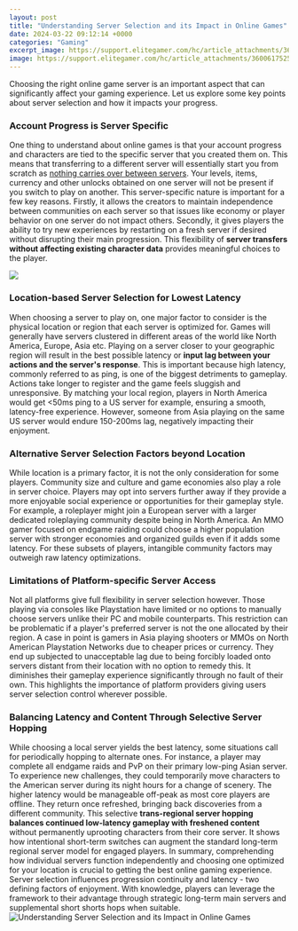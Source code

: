 ```yaml
---
layout: post
title: "Understanding Server Selection and its Impact in Online Games"
date: 2024-03-22 09:12:14 +0000
categories: "Gaming"
excerpt_image: https://support.elitegamer.com/hc/article_attachments/360061752512/Automatic_Server_Selection.gif
image: https://support.elitegamer.com/hc/article_attachments/360061752512/Automatic_Server_Selection.gif
---
```


Choosing the right online game server is an important aspect that can significantly affect your gaming experience. Let us explore some key points about server selection and how it impacts your progress.
### Account Progress is Server Specific 
One thing to understand about online games is that your account progress and characters are tied to the specific server that you created them on. This means that transferring to a different server will essentially start you from scratch as [nothing carries over between servers](https://store.fi.io.vn/womens-funny-saint-bernard-lover-graphic-women-girls-st-bernard-1). Your levels, items, currency and other unlocks obtained on one server will not be present if you switch to play on another. 
This server-specific nature is important for a few key reasons. Firstly, it allows the creators to maintain independence between communities on each server so that issues like economy or player behavior on one server do not impact others. Secondly, it gives players the ability to try new experiences by restarting on a fresh server if desired without disrupting their main progression. This flexibility of **server transfers without affecting existing character data** provides meaningful choices to the player.

![](https://guides.gamepressure.com/genshin-impact/gfx/word/536919968.jpg)
### Location-based Server Selection for Lowest Latency
When choosing a server to play on, one major factor to consider is the physical location or region that each server is optimized for. Games will generally have servers clustered in different areas of the world like North America, Europe, Asia etc. Playing on a server closer to your geographic region will result in the best possible latency or **input lag between your actions and the server's response**. 
This is important because high latency, commonly referred to as ping, is one of the biggest detriments to gameplay. Actions take longer to register and the game feels sluggish and unresponsive. By matching your local region, players in North America would get <50ms ping to a US server for example, ensuring a smooth, latency-free experience. However, someone from Asia playing on the same US server would endure 150-200ms lag, negatively impacting their enjoyment.
### Alternative Server Selection Factors beyond Location 
While location is a primary factor, it is not the only consideration for some players. Community size and culture and game economies also play a role in server choice. Players may opt into servers further away if they provide a more enjoyable social experience or opportunities for their gameplay style. 
For example, a roleplayer might join a European server with a larger dedicated roleplaying community despite being in North America. An MMO gamer focused on endgame raiding could choose a higher population server with stronger economies and organized guilds even if it adds some latency. For these subsets of players, intangible community factors may outweigh raw latency optimizations.
### Limitations of Platform-specific Server Access 
Not all platforms give full flexibility in server selection however. Those playing via consoles like Playstation have limited or no options to manually choose servers unlike their PC and mobile counterparts. This restriction can be problematic if a player's preferred server is not the one allocated by their region. 
A case in point is gamers in Asia playing shooters or MMOs on North American Playstation Networks due to cheaper prices or currency. They end up subjected to unacceptable lag due to being forcibly loaded onto servers distant from their location with no option to remedy this. It diminishes their gameplay experience significantly through no fault of their own. This highlights the importance of platform providers giving users server selection control wherever possible.
### Balancing Latency and Content Through Selective Server Hopping
While choosing a local server yields the best latency, some situations call for periodically hopping to alternate ones. For instance, a player may complete all endgame raids and PvP on their primary low-ping Asian server. 
To experience new challenges, they could temporarily move characters to the American server during its night hours for a change of scenery. The higher latency would be manageable off-peak as most core players are offline. They return once refreshed, bringing back discoveries from a different community. 
This selective **trans-regional server hopping balances continued low-latency gameplay with freshened content** without permanently uprooting characters from their core server. It shows how intentional short-term switches can augment the standard long-term regional server model for engaged players.
In summary, comprehending how individual servers function independently and choosing one optimized for your location is crucial to getting the best online gaming experience. Server selection influences progression continuity and latency - two defining factors of enjoyment. With knowledge, players can leverage the framework to their advantage through strategic long-term main servers and supplemental short shorts hops when suitable.
![Understanding Server Selection and its Impact in Online Games](https://support.elitegamer.com/hc/article_attachments/360061752512/Automatic_Server_Selection.gif)